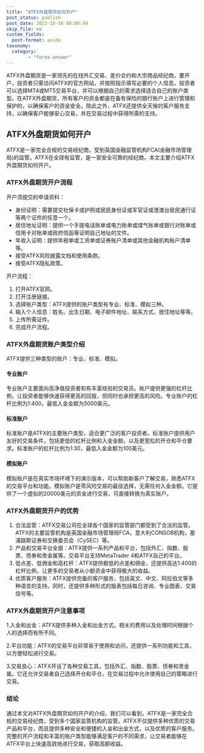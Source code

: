 ```yaml
---
title: "ATFX外盘期货如何开户"
post_status: publish
post_date: 2023-10-16 08:00:49
skip_file: no
custom_fields: 
  post-format: aside
taxonomy:
  category:
        - "forex-answer"
---
```


ATFX外盘期货是一家领先的在线外汇交易、差价合约和大宗商品经纪商。要开户，投资者只需访问ATFX的官方网站，并按照指示填写必要的个人信息。投资者可以选择MT4或MT5交易平台，并可以根据自己的需求选择适合自己的账户类型。在ATFX外盘期货，所有客户的资金都是在备有保险的银行账户上进行管理和保护的，以确保客户的资金安全。除此之外，ATFX还提供全天候的客户服务支持，以确保客户能够安心交易，并在交易过程中获得所需的支持。

## ATFX外盘期货如何开户

ATFX是一家完全合规的交易经纪商，受到英国金融监管机构FCA(金融市场管理局)的监管。ATFX在全球有监管，是一家安全可靠的经纪商。本文主要介绍ATFX外盘期货如何开户。

### ATFX外盘期货开户流程

开户须提交的申请资料：

- 身份证明：需要提交社保卡或护照或居民身份证或军官证或港澳台居民通行证等两个证件的任意一个。
- 居住地址证明：提供一个手提电话账单或电力账单或煤气账单或银行对账单或信用卡对账单或政府信函等证明自己地址的文件。
- 年收入证明：提供年税单或工资单或证券账户清单或其他金融机构账户清单等。
- 接受ATFX风险披露文档和使用条款。
- 接受ATFX隐私政策。

开户流程：

1. 打开ATFX官网。
2. 打开注册链接。
3. 选择账户类型：ATFX提供的账户类型有专业、标准、模拟三种。
4. 输入个人信息：姓名、出生日期、电子邮件地址、联系方式、居住地址等等。
5. 上传所需证件。
6. 完成开户流程。

### ATFX外盘期货账户类型介绍

ATFX提供三种类型的账户：专业、标准、模拟。

#### 专业账户

专业账户主要面向高净值投资者和有丰富经验的交易员。账户提供更强的杠杆比例，让投资者能够快速获得更高的回报，但同时也承担更高的风险。专业账户的杠杆比例为1:400，最低入金金额为5000美元。

#### 标准账户

标准账户是ATFX的主要账户类型，适合更广泛的客户投资者。标准账户提供用户友好的交易条件，包括更低的杠杆比例和入金金额，以及更宽松的开仓和平仓要求。标准账户的杠杆比例为1:30，最低入金金额为100美元。

#### 模拟账户

模拟账户是在真实市场环境下的演示版本，可以帮助新客户了解交易，熟悉ATFX的交易平台和功能。模拟账户是零风险交易的最佳选择，无需任何入金金额。它提供了一个虚拟的20000美元的资金进行交易，可直接转换为真实账户。

### ATFX外盘期货开户的优势

1. 合法监管：ATFX交易公司在全球各个国家的监管部门都受到了合法的监管。ATFX的主要监管机构是英国金融市场管理局FCA，意大利CONSOB机构，塞浦路斯证券和交换委员会（CySEC）等。
2. 产品和交易平台全面：ATFX提供一系列产品和平台，包括外汇、指数、股票、债券和贵金属等。交易平台支持MetaTrader 4和ATFX自己的平台。
3. 低点差、低佣金和高杠杆：ATFX提供极低的点差和佣金，还提供高达1:400的杠杆比例，让更多的交易者从小额资金中获得极大的收益。
4. 优质客户服务：ATFX提供完备的客户服务，包括英文、中文、阿拉伯文等多种语言的支持。同时，还提供多种形式的报表包括每日咨询、专业图表、交易信号等。

### ATFX外盘期货开户注意事项

1.入金和出金：ATFX提供多种入金和出金方式。相关的费用以及处理时间根据个人的选择而有所不同。

2.平台功能：ATFX的交易平台非常易于使用和访问，还提供一系列功能和工具，以方便轻松进行交易。

3.交易良心：ATFX开设了各种交易工具，包括外汇、指数、股票、债券和贵金属。它还允许交易者自己选择开仓和平仓，在交易过程中允许使用自己的策略进行交易。

### 结论

通过本文对ATFX外盘期货如何开户的介绍，我们可以看到，ATFX是一家完全合规的交易经纪商，受到多个国家监管机构的监管。ATFX不仅提供多种优质的交易产品和平台，而且提供多种安全和便捷的入金和出金方式，以及优质的客户服务。完整的开户流程和丰富的账户类型能够满足客户的不同需求，让交易者能够在ATFX平台上快速高效地进行交易，获取高额收益。
